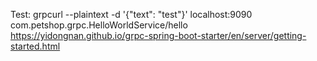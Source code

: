 Test:
grpcurl --plaintext  -d '{"text": "test"}' localhost:9090 com.petshop.grpc.HelloWorldService/hello
https://yidongnan.github.io/grpc-spring-boot-starter/en/server/getting-started.html